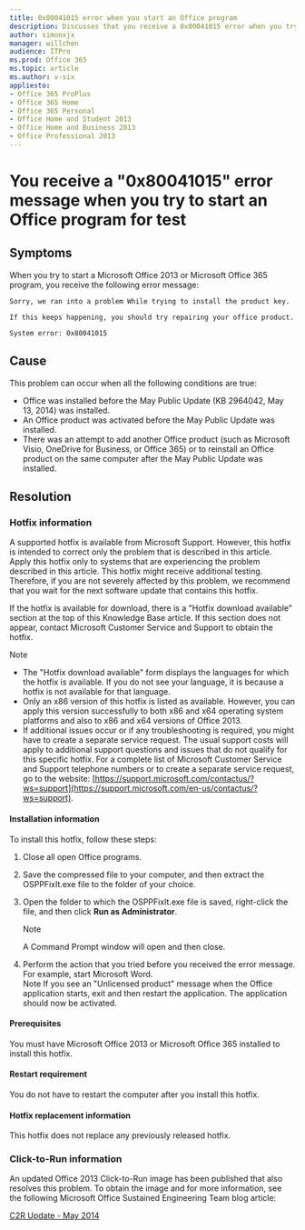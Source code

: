 ```yaml
---
title: 0x80041015 error when you start an Office program
description: Discusses that you receive a 0x80041015 error when you try to start a Microsoft Office 2013 or Microsoft Office 365 program. Provides a resolution.
author: simonxjx
manager: willchen
audience: ITPro
ms.prod: Office 365
ms.topic: article
ms.author: v-six
appliesto:
- Office 365 ProPlus
- Office 365 Home
- Office 365 Personal
- Office Home and Student 2013
- Office Home and Business 2013
- Office Professional 2013
---
```


# You receive a "0x80041015" error message when you try to start an Office program for test

## Symptoms

When you try to start a Microsoft Office 2013 or Microsoft Office 365 program, you receive the following error message: 

```adoc
Sorry, we ran into a problem While trying to install the product key. 

If this keeps happening, you should try repairing your office product. 

System error: 0x80041015
```

## Cause

This problem can occur when all the following conditions are true:

- Office was installed before the May Public Update (KB 2964042, May 13, 2014) was installed.   
- An Office product was activated before the May Public Update was installed.   
- There was an attempt to add another Office product (such as Microsoft Visio, OneDrive for Business, or Office 365) or to reinstall an Office product on the same computer after the May Public Update was installed.   

## Resolution

### Hotfix information

A supported hotfix is available from Microsoft Support. However, this hotfix is intended to correct only the problem that is described in this article. Apply this hotfix only to systems that are experiencing the problem described in this article. This hotfix might receive additional testing. Therefore, if you are not severely affected by this problem, we recommend that you wait for the next software update that contains this hotfix.

If the hotfix is available for download, there is a "Hotfix download available" section at the top of this Knowledge Base article. If this section does not appear, contact Microsoft Customer Service and Support to obtain the hotfix.

> [!NOTE]
> - The "Hotfix download available" form displays the languages for which the hotfix is available. If you do not see your language, it is because a hotfix is not available for that language. 
> - Only an x86 version of this hotfix is listed as available. However, you can apply this version successfully to both x86 and x64 operating system platforms and also to x86 and x64 versions of Office 2013.
> - If additional issues occur or if any troubleshooting is required, you might have to create a separate service request. The usual support costs will apply to additional support questions and issues that do not qualify for this specific hotfix. For a complete list of Microsoft Customer Service and Support telephone numbers or to create a separate service request, go to the website: [https://support.microsoft.com/contactus/?ws=support](https://support.microsoft.com/en-us/contactus/?ws=support).

#### Installation information

To install this hotfix, follow these steps: 

1. Close all open Office programs.   
2. Save the compressed file to your computer, and then extract the OSPPFixIt.exe file to the folder of your choice.   
3. Open the folder to which the OSPPFixIt.exe file is saved, right-click the file, and then click **Run as Administrator**.

    > [!NOTE]
    > A Command Prompt window will open and then close.   
4. Perform the action that you tried before you received the error message. For example, start Microsoft Word.   
Note If you see an "Unlicensed product" message when the Office application starts, exit and then restart the application. The application should now be activated.

#### Prerequisites

You must have Microsoft Office 2013 or Microsoft Office 365 installed to install this hotfix.

#### Restart requirement

You do not have to restart the computer after you install this hotfix.

#### Hotfix replacement information

This hotfix does not replace any previously released hotfix.

### Click-to-Run information

An updated Office 2013 Click-to-Run image has been published that also resolves this problem. To obtain the image and for more information, see the following Microsoft Office Sustained Engineering Team blog article: 

[C2R Update - May 2014](https://blogs.technet.com/b/office_sustained_engineering/archive/2014/05/22/c2r-update-may-2014.aspx)

